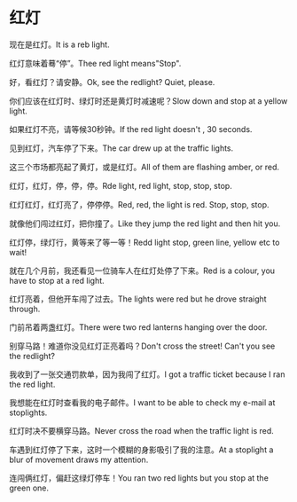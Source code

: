 # 红灯

<p><span class="chinese">现在是红灯。</span><span class="english">It is a reb light.</span></p>

<p><span class="chinese">红灯意味着蓦“停”。</span><span class="english">Thee red light means"Stop".</span></p>

<p><span class="chinese">好，看红灯？请安静。</span><span class="english">Ok, see the redlight? Quiet, please.</span></p>

<p><span class="chinese">你们应该在红灯时、绿灯时还是黄灯时减速呢？</span><span class="english">Slow down and stop at a yellow light.</span></p>

<p><span class="chinese">如果红灯不亮，请等候30秒钟。</span><span class="english">If the red light doesn't , 30 seconds.</span></p>

<p><span class="chinese">见到红灯，汽车停了下来。</span><span class="english">The car drew up at the traffic lights.</span></p>

<p><span class="chinese">这三个市场都亮起了黄灯，或是红灯。</span><span class="english">All of them are flashing amber, or red.</span></p>

<p><span class="chinese">红灯，红灯，停，停，停。</span><span class="english">Rde light, red light, stop, stop, stop.</span></p>

<p><span class="chinese">红灯红灯，红灯亮了，停停停。</span><span class="english">Red, red, the light is red. Stop, stop, stop.</span></p>

<p><span class="chinese">就像他们闯过红灯，把你撞了。</span><span class="english">Like they jump the red light and then hit you.</span></p>

<p><span class="chinese">红灯停，绿灯行，黄等来了等一等！</span><span class="english">Redd light stop, green line, yellow etc to wait!</span></p>

<p><span class="chinese">就在几个月前，我还看见一位骑车人在红灯处停了下来。</span><span class="english">Red is a colour, you have to stop at a red light.</span></p>

<p><span class="chinese">红灯亮着，但他开车闯了过去。</span><span class="english">The lights were red but he drove straight through.</span></p>

<p><span class="chinese">门前吊着两盏红灯。</span><span class="english">There were two red lanterns hanging over the door.</span></p>

<p><span class="chinese">别穿马路！难道你没见红灯正亮着吗？</span><span class="english">Don't cross the street! Can't you see the redlight?</span></p>

<p><span class="chinese">我收到了一张交通罚款单，因为我闯了红灯。</span><span class="english">I got a traffic ticket because I ran the red light.</span></p>

<p><span class="chinese">我想能在红灯时查看我的电子邮件。</span><span class="english">I want to be able to check my e-mail at stoplights.</span></p>

<p><span class="chinese">红灯时决不要横穿马路。</span><span class="english">Never cross the road when the traffic light is red.</span></p>

<p><span class="chinese">车遇到红灯停了下来，这时一个模糊的身影吸引了我的注意。</span><span class="english">At a stoplight a blur of movement draws my attention.</span></p>

<p><span class="chinese">连闯俩红灯，偏赶这绿灯停车！</span><span class="english">You ran two red lights but you stop at the green one.</span></p>

